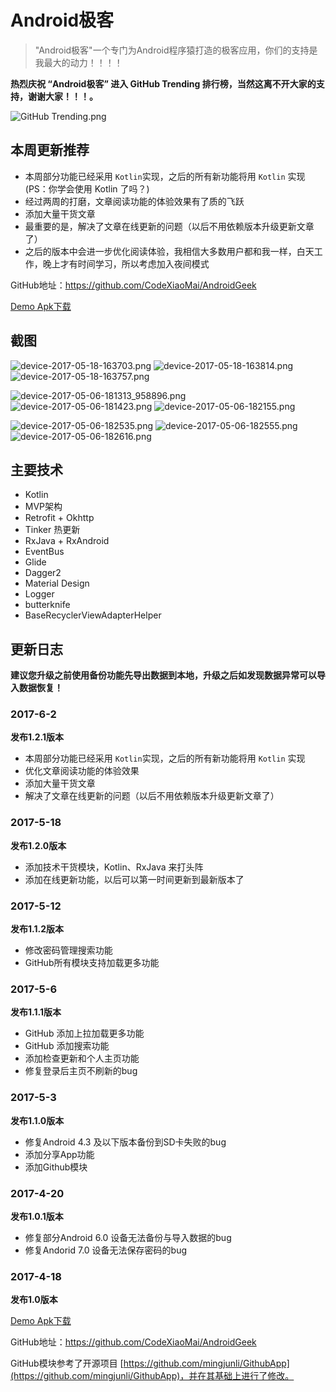 # Android极客 #

> "Android极客"一个专门为Android程序猿打造的极客应用，你们的支持是我最大的动力！！！！

**热烈庆祝 “Android极客” 进入 GitHub Trending 排行榜，当然这离不开大家的支持，谢谢大家！！！。**

![GitHub Trending.png](http://upload-images.jianshu.io/upload_images/5275145-a71c7b9e71c125a3.png?imageMogr2/auto-orient/strip%7CimageView2/2/w/290)


## 本周更新推荐 ##

- 本周部分功能已经采用 `Kotlin`实现，之后的所有新功能将用 `Kotlin` 实现(PS：你学会使用 Kotlin 了吗？)
- 经过两周的打磨，文章阅读功能的体验效果有了质的飞跃
- 添加大量干货文章
- 最重要的是，解决了文章在线更新的问题（以后不用依赖版本升级更新文章了）
- 之后的版本中会进一步优化阅读体验，我相信大多数用户都和我一样，白天工作，晚上才有时间学习，所以考虑加入夜间模式

GitHub地址：https://github.com/CodeXiaoMai/AndroidGeek

[Demo Apk下载](https://github.com/CodeXiaoMai/AndroidGeek/raw/master/release/1.2.1_pro.apk)

## 截图 ##

![device-2017-05-18-163703.png](http://upload-images.jianshu.io/upload_images/5275145-b3ccd19961c90a57.png?imageMogr2/auto-orient/strip%7CimageView2/2/w/290) ![device-2017-05-18-163814.png](http://upload-images.jianshu.io/upload_images/5275145-afb9de7500104cea.png?imageMogr2/auto-orient/strip%7CimageView2/2/w/290) ![device-2017-05-18-163757.png](http://upload-images.jianshu.io/upload_images/5275145-007f93b62a3b1988.png?imageMogr2/auto-orient/strip%7CimageView2/2/w/290)

![device-2017-05-06-181313_958896.png](http://upload-images.jianshu.io/upload_images/5275145-cbc3213bbb789ec6.png?imageMogr2/auto-orient/strip%7CimageView2/2/w/290) ![device-2017-05-06-181423.png](http://upload-images.jianshu.io/upload_images/5275145-0cde9bda4f55c9db.png?imageMogr2/auto-orient/strip%7CimageView2/2/w/290) ![device-2017-05-06-182155.png](http://upload-images.jianshu.io/upload_images/5275145-84000f8dff97a752.png?imageMogr2/auto-orient/strip%7CimageView2/2/w/290) 

![device-2017-05-06-182535.png](http://upload-images.jianshu.io/upload_images/5275145-559cc566e5a40d63.png?imageMogr2/auto-orient/strip%7CimageView2/2/w/290) ![device-2017-05-06-182555.png](http://upload-images.jianshu.io/upload_images/5275145-08acc7d89becb6ff.png?imageMogr2/auto-orient/strip%7CimageView2/2/w/290) ![device-2017-05-06-182616.png](http://upload-images.jianshu.io/upload_images/5275145-3e81e59a89c8db5b.png?imageMogr2/auto-orient/strip%7CimageView2/2/w/290) 

## 主要技术 ##

- Kotlin
- MVP架构
- Retrofit + Okhttp
- Tinker 热更新
- RxJava + RxAndroid
- EventBus
- Glide
- Dagger2
- Material Design
- Logger
- butterknife
- BaseRecyclerViewAdapterHelper

## 更新日志 ##

**建议您升级之前使用备份功能先导出数据到本地，升级之后如发现数据异常可以导入数据恢复！**

### 2017-6-2 ###

**发布1.2.1版本**

- 本周部分功能已经采用 `Kotlin`实现，之后的所有新功能将用 `Kotlin` 实现
- 优化文章阅读功能的体验效果
- 添加大量干货文章
- 解决了文章在线更新的问题（以后不用依赖版本升级更新文章了）

### 2017-5-18 ###

**发布1.2.0版本**

- 添加技术干货模块，Kotlin、RxJava 来打头阵
- 添加在线更新功能，以后可以第一时间更新到最新版本了

### 2017-5-12 ###

**发布1.1.2版本**

- 修改密码管理搜索功能
- GitHub所有模块支持加载更多功能

### 2017-5-6 ###

**发布1.1.1版本**

- GitHub 添加上拉加载更多功能
- GitHub 添加搜索功能
- 添加检查更新和个人主页功能
- 修复登录后主页不刷新的bug
 
### 2017-5-3 ###

**发布1.1.0版本**

- 修复Android 4.3 及以下版本备份到SD卡失败的bug 
- 添加分享App功能
- 添加Github模块

### 2017-4-20 ###

**发布1.0.1版本**

- 修复部分Android 6.0 设备无法备份与导入数据的bug
- 修复Andorid 7.0 设备无法保存密码的bug

### 2017-4-18 ###

**发布1.0版本**

[Demo Apk下载](https://github.com/CodeXiaoMai/AndroidGeek/raw/master/release/1.2.1_pro.apk)

GitHub地址：https://github.com/CodeXiaoMai/AndroidGeek

GitHub模块参考了开源项目 [https://github.com/mingjunli/GithubApp](https://github.com/mingjunli/GithubApp)，并在其基础上进行了修改。